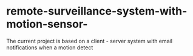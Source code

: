 # remote-surveillance-system-with-motion-sensor-
The current project is based on a client - server system with email notifications when a motion detect
